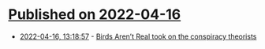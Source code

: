 # [Published on 2022-04-16](index.md)

* [2022-04-16, 13:18:57](https://news.ycombinator.com/item?id=31052086) - [Birds Aren’t Real took on the conspiracy theorists](https://www.theguardian.com/us-news/2022/apr/14/the-lunacy-is-getting-more-intense-how-birds-arent-real-took-on-the-conspiracy-theorists)
